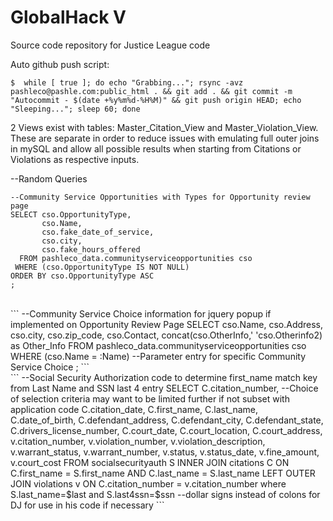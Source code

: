 # GlobalHack V

Source code repository for Justice League code

Auto github push script:
```
$  while [ true ]; do echo "Grabbing..."; rsync -avz pashleco@pashle.com:public_html . && git add . && git commit -m "Autocommit - $(date +%y%m%d-%H%M)" && git push origin HEAD; echo "Sleeping..."; sleep 60; done

```
2 Views exist with tables: 
Master_Citation_View and Master_Violation_View.  
These are separate in order to reduce issues with emulating full outer joins in mySQL and allow all possible results when starting from Citations or Violations as respective inputs.

--Random Queries
```
--Community Service Opportunities with Types for Opportunity review page
SELECT cso.OpportunityType,
       cso.Name,
       cso.fake_date_of_service,
       cso.city,
       cso.fake_hours_offered
  FROM pashleco_data.communityserviceopportunities cso
 WHERE (cso.OpportunityType IS NOT NULL)
ORDER BY cso.OpportunityType ASC
;
```
<br>
```
--Community Service Choice information for jquery popup if implemented on Opportunity Review Page
SELECT cso.Name,
       cso.Address,
       cso.city,
       cso.zip_code,
       cso.Contact,
       concat(cso.OtherInfo,' 'cso.Otherinfo2) as Other_Info
  FROM pashleco_data.communityserviceopportunities cso
 WHERE (cso.Name = :Name) --Parameter entry for specific Community Service Choice
 ;
 ```
 <br>
 ```
 --Social Security Authorization code to determine first_name match key from Last Name and SSN last 4 entry
 SELECT C.citation_number, --Choice of selection criteria may want to be limited further if not subset with application code
      C.citation_date,
      C.first_name,
      C.last_name,
      C.date_of_birth,
      C.defendant_address,
      C.defendant_city,
      C.defendant_state,
      C.drivers_license_number,
      C.court_date,
      C.court_location,
      C.court_address,
      v.citation_number,
      v.violation_number,
      v.violation_description,
      v.warrant_status,
      v.warrant_number,
      v.status,
      v.status_date,
      v.fine_amount,
      v.court_cost
 FROM socialsecurityauth S
      INNER JOIN  citations C
         ON C.first_name = S.first_name AND C.last_name = S.last_name
      LEFT OUTER JOIN violations v ON C.citation_number = v.citation_number
      where S.last_name=$last and S.last4ssn=$ssn --dollar signs instead of colons for DJ for use in his code if necessary
       ```
